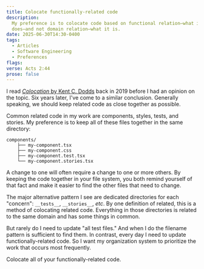 ```yaml
---
title: Colocate functionally-related code
description:
  My preference is to colocate code based on functional relation–what it
  does–and not domain relation–what it is.
date: 2025-06-30T14:30-0400
tags:
  - Articles
  - Software Engineering
  - Preferences
flags:
verse: Acts 2:44
prose: false
---
```


I read [_Colocation_ by Kent C. Dodds](https://kentcdodds.com/blog/colocation)
back in 2019 before I had an opinion on the topic. Six years later, I've come to
a similar conclusion. Generally speaking, we should keep related code as close
together as possible.

Common related code in my work are components, styles, tests, and stories. My
preference is to keep all of these files together in the same directory:

```
components/
    ├── my-component.tsx
    ├── my-component.css
    ├── my-component.test.tsx
    └── my-component.stories.tsx
```

A change to one will often require a change to one or more others. By keeping
the code together in your file system, you both remind yourself of that fact and
make it easier to find the other files that need to change.

The major alternative pattern I see are dedicated directories for each
"concern": `__tests__`, `__stories__`, _etc_. By one definition of related, this
is a method of colocating related code. Everything in those directories is
related to the same domain and has some things in common.

But rarely do I need to update "all test files." And when I do the filename
pattern is sufficient to find them. In contrast, every day I need to update
functionally-related code. So I want my organization system to prioritize the
work that occurs most frequently.

Colocate all of your functionally-related code.
